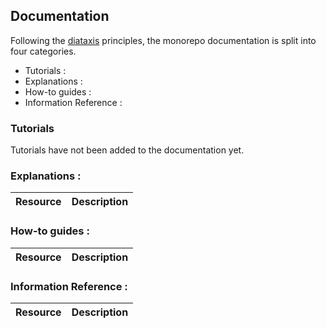 ## Documentation

Following the [diataxis](https://diataxis.fr/) principles, the monorepo documentation is split into four categories.
- Tutorials : 
- Explanations : 
- How-to guides : 
- Information Reference : 

### Tutorials

Tutorials have not been added to the documentation yet.

### Explanations :

| Resource | Description |
|----------|-------------|

### How-to guides :

| Resource | Description |
|----------|-------------|

### Information Reference : 


| Resource | Description |
|----------|-------------|



